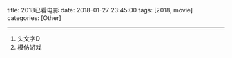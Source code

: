 title: 2018已看电影
date: 2018-01-27 23:45:00
tags: [2018, movie]
categories: [Other]

---

1. 头文字D
2. 模仿游戏

